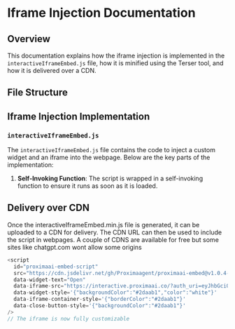 # Iframe Injection Documentation

## Overview

This documentation explains how the iframe injection is implemented in the `interactiveIframeEmbed.js` file, how it is minified using the Terser tool, and how it is delivered over a CDN.

## File Structure

## Iframe Injection Implementation

### `interactiveIframeEmbed.js`

The `interactiveIframeEmbed.js` file contains the code to inject a custom widget and an iframe into the webpage. Below are the key parts of the implementation:

1. **Self-Invoking Function**: The script is wrapped in a self-invoking function to ensure it runs as soon as it is loaded.

## Delivery over CDN

Once the interactiveIframeEmbed.min.js file is generated, it can be uploaded to a CDN for delivery. The CDN URL can then be used to include the script in webpages. A couple of CDNS are available for free but some sites like chatgpt.com wont allow some origins

```js
<script
  id="proximaai-embed-script"
  src="https://cdn.jsdelivr.net/gh/Proximaagent/proximaai-embed@v1.0.4-beta/interactive-iframe/interactiveIframeEmbed.min.js"
  data-widget-text="Open"
  data-iframe-src="https://interactive.proximaai.co/?auth_uri=eyJhbGciOiJIUzI1NiIsInR5cCI6IkpXVCJ9.eyJpZCI6MSwiZXhwIjoxNzM3NzExNDQzfQ.PgZ8az8NJ_L-V8rwSLh4L1eYzEbpSb1i2Dg1WRnjaqU&is_auth=false&theme=light&color=turquoise"
  data-widget-style='{"backgroundColor":"#2daab1","color":"white"}'
  data-iframe-container-style='{"borderColor":"#2daab1"}'
  data-close-button-style='{"backgroundColor":"#2daab1"}'
/>
// The iframe is now fully customizable
```
